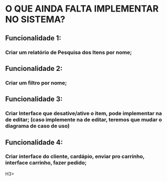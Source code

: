 <h1>O QUE AINDA FALTA IMPLEMENTAR NO SISTEMA?</h1>

<H2> Funcionalidade 1: </H2>
<h3> Criar um relatório de Pesquisa dos Itens por nome; </h3> 

<H2> Funcionalidade 2: </H2>
<h3> Criar um filtro por nome; </h3> 

<H2> Funcionalidade 3: </H2>
<H3> Criar Interface que desative/ative o item, pode implementar na de editar; (caso implemente na de editar, teremos que mudar o diagrama de caso de uso) </H3>

<H2> Funcionalidade 4: </H2>
<H3> Criar interface do cliente, cardápio, enviar pro carrinho, interface carrinho, fazer pedido; </H3>H3>

